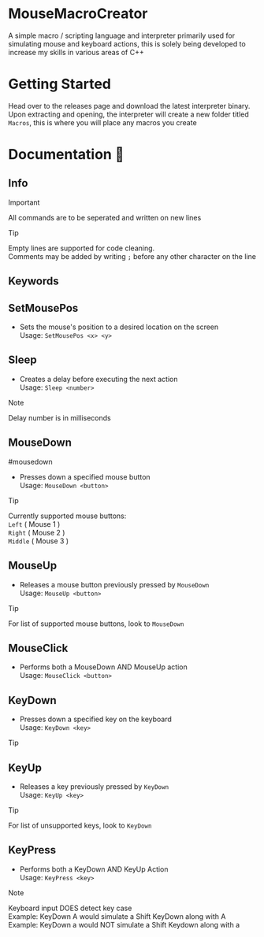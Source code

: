 # MouseMacroCreator
A simple macro / scripting language and interpreter primarily used for simulating mouse and keyboard actions, this is solely being developed to increase my skills in various areas of C++

# Getting Started
Head over to the releases page and download the latest interpreter binary.  
Upon extracting and opening, the interpreter will create a new folder titled `Macros`, this is where you will place any macros you create

# Documentation 📖

## Info

> [!IMPORTANT]
> All commands are to be seperated and written on new lines

> [!TIP]
> Empty lines are supported for code cleaning.  
> Comments may be added by writing `;` before any other character on the line  

## Keywords

## SetMousePos
- Sets the mouse's position to a desired location on the screen  
Usage: `SetMousePos <x> <y>`

## Sleep
- Creates a delay before executing the next action  
Usage: `Sleep <number>`
> [!NOTE]
> Delay number is in milliseconds


## MouseDown
#mousedown
- Presses down a specified mouse button  
Usage: `MouseDown <button>`
> [!TIP]
> Currently supported mouse buttons:  
> `Left` ( Mouse 1 )  
> `Right` ( Mouse 2 )  
> `Middle` ( Mouse 3 )

## MouseUp
- Releases a mouse button previously pressed by `MouseDown`  
Usage: `MouseUp <button>`  
> [!TIP]
> For list of supported mouse buttons, look to `MouseDown`

## MouseClick
- Performs both a MouseDown AND MouseUp action  
Usage: `MouseClick <button>`

## KeyDown
- Presses down a specified key on the keyboard  
Usage: `KeyDown <key>`  
> [!TIP]

## KeyUp
- Releases a key previously pressed by `KeyDown`  
Usage: `KeyUp <key>`  
> [!TIP]
> For list of unsupported keys, look to `KeyDown`  

## KeyPress
- Performs both a KeyDown AND KeyUp Action  
Usage: `KeyPress <key>`
> [!NOTE]
> Keyboard input DOES detect key case  
> Example: KeyDown A would simulate a Shift KeyDown along with A
> Example: KeyDown a would NOT simulate a Shift Keydown along with a
